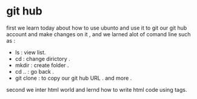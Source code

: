 # git hub #

 first we learn today about how to use ubunto and use it to git our git hub account and make changes on it , and we larned alot of comand line such as : 
* ls : view list.
* cd : change dirictory .
* mkdir : create folder .
* cd .. : go back .
* git clone : to copy our git hub URL .
 and more .
 
 second we inter html world and lernd how to write html code using tags.

